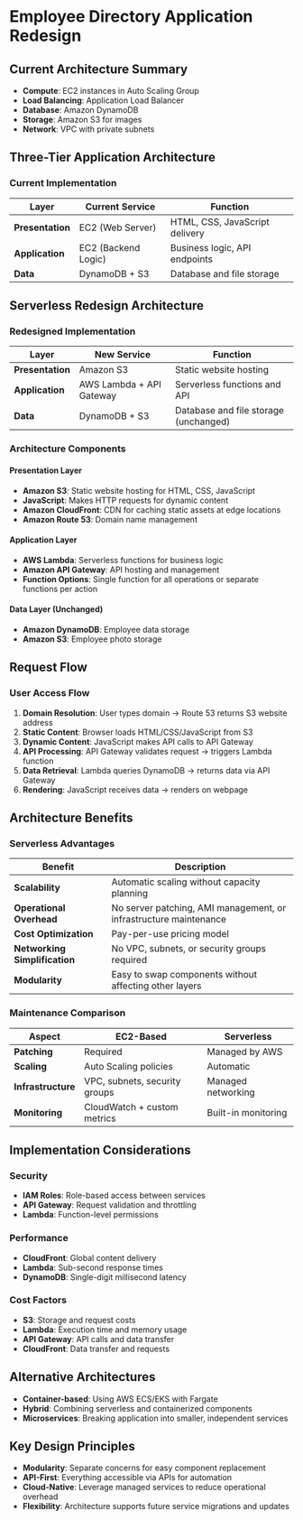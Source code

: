 # Employee Directory Application Redesign

## Current Architecture Summary
- **Compute**: EC2 instances in Auto Scaling Group
- **Load Balancing**: Application Load Balancer
- **Database**: Amazon DynamoDB
- **Storage**: Amazon S3 for images
- **Network**: VPC with private subnets

## Three-Tier Application Architecture

### Current Implementation
| Layer | Current Service | Function |
|-------|----------------|----------|
| **Presentation** | EC2 (Web Server) | HTML, CSS, JavaScript delivery |
| **Application** | EC2 (Backend Logic) | Business logic, API endpoints |
| **Data** | DynamoDB + S3 | Database and file storage |

## Serverless Redesign Architecture

### Redesigned Implementation
| Layer | New Service | Function |
|-------|-------------|----------|
| **Presentation** | Amazon S3 | Static website hosting |
| **Application** | AWS Lambda + API Gateway | Serverless functions and API |
| **Data** | DynamoDB + S3 | Database and file storage (unchanged) |

### Architecture Components

#### Presentation Layer
- **Amazon S3**: Static website hosting for HTML, CSS, JavaScript
- **JavaScript**: Makes HTTP requests for dynamic content
- **Amazon CloudFront**: CDN for caching static assets at edge locations
- **Amazon Route 53**: Domain name management

#### Application Layer
- **AWS Lambda**: Serverless functions for business logic
- **Amazon API Gateway**: API hosting and management
- **Function Options**: Single function for all operations or separate functions per action

#### Data Layer (Unchanged)
- **Amazon DynamoDB**: Employee data storage
- **Amazon S3**: Employee photo storage

## Request Flow

### User Access Flow
1. **Domain Resolution**: User types domain → Route 53 returns S3 website address
2. **Static Content**: Browser loads HTML/CSS/JavaScript from S3
3. **Dynamic Content**: JavaScript makes API calls to API Gateway
4. **API Processing**: API Gateway validates request → triggers Lambda function
5. **Data Retrieval**: Lambda queries DynamoDB → returns data via API Gateway
6. **Rendering**: JavaScript receives data → renders on webpage

## Architecture Benefits

### Serverless Advantages
| Benefit | Description |
|---------|-------------|
| **Scalability** | Automatic scaling without capacity planning |
| **Operational Overhead** | No server patching, AMI management, or infrastructure maintenance |
| **Cost Optimization** | Pay-per-use pricing model |
| **Networking Simplification** | No VPC, subnets, or security groups required |
| **Modularity** | Easy to swap components without affecting other layers |

### Maintenance Comparison
| Aspect | EC2-Based | Serverless |
|--------|-----------|------------|
| **Patching** | Required | Managed by AWS |
| **Scaling** | Auto Scaling policies | Automatic |
| **Infrastructure** | VPC, subnets, security groups | Managed networking |
| **Monitoring** | CloudWatch + custom metrics | Built-in monitoring |

## Implementation Considerations

### Security
- **IAM Roles**: Role-based access between services
- **API Gateway**: Request validation and throttling
- **Lambda**: Function-level permissions

### Performance
- **CloudFront**: Global content delivery
- **Lambda**: Sub-second response times
- **DynamoDB**: Single-digit millisecond latency

### Cost Factors
- **S3**: Storage and request costs
- **Lambda**: Execution time and memory usage
- **API Gateway**: API calls and data transfer
- **CloudFront**: Data transfer and requests

## Alternative Architectures
- **Container-based**: Using AWS ECS/EKS with Fargate
- **Hybrid**: Combining serverless and containerized components
- **Microservices**: Breaking application into smaller, independent services

## Key Design Principles
- **Modularity**: Separate concerns for easy component replacement
- **API-First**: Everything accessible via APIs for automation
- **Cloud-Native**: Leverage managed services to reduce operational overhead
- **Flexibility**: Architecture supports future service migrations and updates